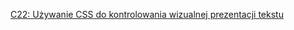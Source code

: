 [C22: Używanie CSS do kontrolowania wizualnej prezentacji tekstu](http://www.w3.org/TR/2016/NOTE-WCAG20-TECHS-20161007/C22)
